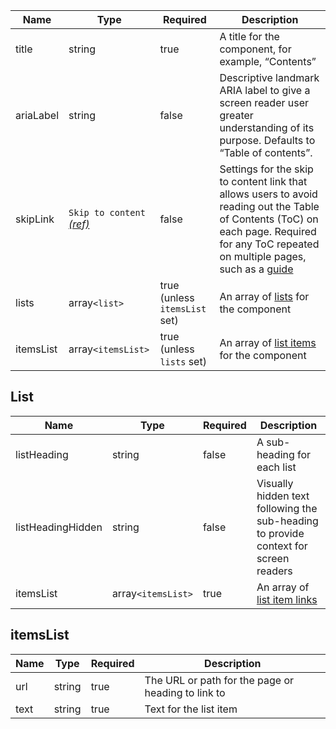 | Name      | Type                                                     | Required                      | Description                                                                                                                                                                                                |
| --------- | -------------------------------------------------------- | ----------------------------- | ---------------------------------------------------------------------------------------------------------------------------------------------------------------------------------------------------------- |
| title     | string                                                   | true                          | A title for the component, for example, “Contents”                                                                                                                                                         |
| ariaLabel | string                                                   | false                         | Descriptive landmark ARIA label to give a screen reader user greater understanding of its purpose. Defaults to “Table of contents”.                                                                        |
| skipLink  | `Skip to content` [_(ref)_](/components/skip-to-content) | false                         | Settings for the skip to content link that allows users to avoid reading out the Table of Contents (ToC) on each page. Required for any ToC repeated on multiple pages, such as a [guide](/patterns/guide) |
| lists     | array`<list>`                                            | true (unless `itemsList` set) | An array of [lists](#lists) for the component                                                                                                                                                              |
| itemsList | array`<itemsList>`                                       | true (unless `lists` set)     | An array of [list items](#itemslist) for the component                                                                                                                                                     |

## List

| Name              | Type               | Required | Description                                                                          |
| ----------------- | ------------------ | -------- | ------------------------------------------------------------------------------------ |
| listHeading       | string             | false    | A sub-heading for each list                                                          |
| listHeadingHidden | string             | false    | Visually hidden text following the sub-heading to provide context for screen readers |
| itemsList         | array`<itemsList>` | true     | An array of [list item links](#itemslist)                                            |

## itemsList

| Name | Type   | Required | Description                                        |
| ---- | ------ | -------- | -------------------------------------------------- |
| url  | string | true     | The URL or path for the page or heading to link to |
| text | string | true     | Text for the list item                             |
